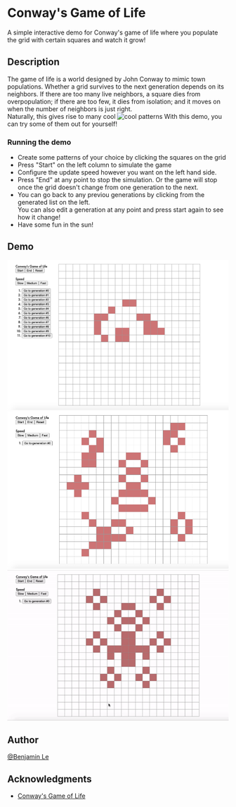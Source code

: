 # Conway's Game of Life

A simple interactive demo for Conway's game of life where you populate the grid with certain squares and watch it grow!

## Description

The game of life is a world designed by John Conway to mimic town populations. Whether a grid survives to the next generation depends on its neighbors. If there are too many live neighbors, a square dies from overpopulation; if there are too few, it dies from isolation; and it moves on when the number of neighbors is just right.<br>
Naturally, this gives rise to many cool ![cool patterns](https://www.youtube.com/watch?v=C2vgICfQawE&ab_channel=RationalAnimations)
With this demo, you can try some of them out for yourself!

### Running the demo

* Create some patterns of your choice by clicking the squares on the grid
* Press "Start" on the left column to simulate the game
* Configure the update speed however you want on the left hand side. 
* Press "End" at any point to stop the simulation. Or the game will stop once the grid doesn't change from one generation to the next.
* You can go back to any previou generations by clicking from the generated list on the left.<br>
You can also edit a generation at any point and press start again to see how it change!
* Have some fun in the sun!

## Demo

![Sample Grid 1](demo_files/sample1.png)
![Sample Grid 2](demo_files/sample2.png)
![Watch a demo!](demo_files/video.gif)

## Author

 [@Benjamin Le](bqle@seas.upenn.edu)


## Acknowledgments

* [Conway's Game of Life](https://en.wikipedia.org/wiki/Conway%27s_Game_of_Life)
